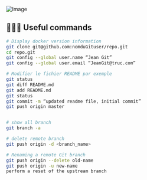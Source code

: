 ![Image](https://upload.wikimedia.org/wikipedia/commons/thumb/e/e0/Git-logo.svg/320px-Git-logo.svg.png)


## 🧑🏻‍💻 Useful commands
```bash
# Display docker version information
git clone git@github.com:nomduGituser/repo.git
cd repo.git
git config --global user.name “Jean Git”
git config --global user.email “JeanGit@truc.com”

# Modifier le fichier README par exemple
git status 
git diff README.md
git add README.md
git status 
git commit -m “updated readme file, initial commit”
git push origin master


# show all branch
git branch -a 

# delete remote branch
git push origin -d <branch_name>

# Renaming a remote Git branch
git push origin --delete old-name
git push origin -u new-name
perform a reset of the upstream branch

```
